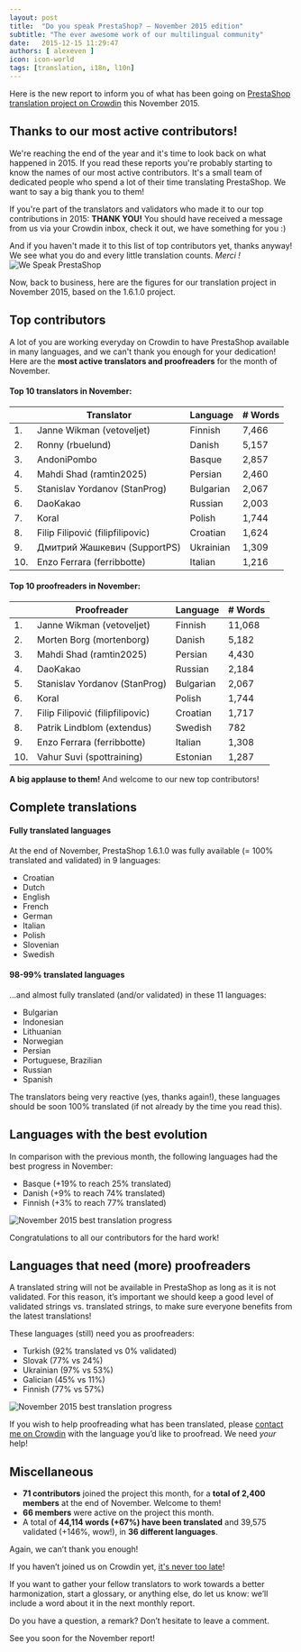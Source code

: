 ```yaml
---
layout: post
title:  "Do you speak PrestaShop? – November 2015 edition"
subtitle: "The ever awesome work of our multilingual community"
date:   2015-12-15 11:29:47
authors: [ alexeven ]
icon: icon-world
tags: [translation, i18n, l10n]
---
```



Here is the new report to inform you of what has been going on [PrestaShop translation project on Crowdin](https://crowdin.com/project/prestashop-official) this November 2015.

## Thanks to our most active contributors!

We're reaching the end of the year and it's time to look back on what happened in 2015. If you read these reports you're probably starting to know the names of our most active contributors. It's a small team of dedicated people who spend a lot of their time translating PrestaShop. We want to say a big thank you to them!

If you're part of the translators and validators who made it to our top contributions in 2015:
**THANK YOU!**
You should have received a message from us via your Crowdin inbox, check it out, we have something for you :)

And if you haven't made it to this list of top contributors yet, thanks anyway! We see what you do and every little translation counts. *Merci !*
![We Speak PrestaShop](/assets/images/2015/12/i_speak_prestashop.png)

Now, back to business, here are the figures for our translation project in November 2015, based on the 1.6.1.0 project.


## Top contributors

A lot of you are working everyday on Crowdin to have PrestaShop available in many languages, and we can't thank you enough for your dedication! Here are the **most active translators and proofreaders** for the month of November.

#### Top 10 translators in November:

| |Translator | Language | # Words
|-|---------- | -------- | ----------------
 1. | Janne Wikman (vetoveljet) | Finnish  | 7,466
 2. | Ronny (rbuelund) | Danish | 5,157
 3. | AndoniPombo | Basque| 2,857
 4. | Mahdi Shad (ramtin2025) | Persian |2,460
 5. | Stanislav Yordanov (StanProg) | Bulgarian | 2,067
 6. | DaoKakao | Russian |2,003
 7. | Koral | Polish |1,744
 8. | Filip Filipović (filipfilipovic) | Croatian | 1,624
 9. | Дмитрий Жашкевич (SupportPS) | Ukrainian | 1,309
10. | Enzo Ferrara (ferribbotte) | Italian  | 1,216


#### Top 10 proofreaders in November:

| | Proofreader | Language | # Words
|-| ---------- | -------- | ----------------
 1. | Janne Wikman (vetoveljet) | Finnish | 11,068
 2. | Morten Borg (mortenborg) | Danish | 5,182
 3. | Mahdi Shad (ramtin2025) | Persian | 4,430
 4. | DaoKakao | Russian | 2,184
 5. | Stanislav Yordanov (StanProg) | Bulgarian |2,067
 6. | Koral | Polish | 1,744
 7. | Filip Filipović (filipfilipovic) | Croatian | 1,717
 8. | Patrik Lindblom (extendus) | Swedish |782
 9. | Enzo Ferrara (ferribbotte) | Italian |1,308
10. | Vahur Suvi (spottraining) | Estonian |1,287

**A big applause to them!** And welcome to our new top contributors!


## Complete translations

#### Fully translated languages

At the end of November, PrestaShop 1.6.1.0 was fully available (= 100% translated and validated) in 9 languages:

* Croatian
* Dutch
* English
* French
* German
* Italian
* Polish
* Slovenian
* Swedish


#### 98-99% translated languages

…and almost fully translated (and/or validated) in these 11 languages:

* Bulgarian
* Indonesian
* Lithuanian
* Norwegian
* Persian
* Portuguese, Brazilian
* Russian
* Spanish

The translators being very reactive (yes, thanks again!), these languages should be soon 100% translated (if not already by the time you read this).


## Languages with the best evolution

In comparison with the previous month, the following languages had the best progress in November:

* Basque (+19% to reach 25% translated)
* Danish (+9% to reach 74% translated)
* Finnish (+3% to reach 77% translated)

![November 2015 best translation progress](/assets/images/2015/12/Build_Crowdin_progress_november15.png)

Congratulations to all our contributors for the hard work!


## Languages that need (more) proofreaders

A translated string will not be available in PrestaShop as long as it is not validated. For this reason, it’s important we should keep a good level of validated strings vs. translated strings, to make sure everyone benefits from the latest translations!

These languages (still) need you as proofreaders:

* Turkish (92% translated vs 0% validated)
* Slovak (77% vs 24%)
* Ukrainian (97% vs 53%)
* Galician (45% vs 11%)
* Finnish (77% vs 57%)


![November 2015 best translation progress](/assets/images/2015/12/Build_Crowdin_proofreading_november15.png)

If you wish to help proofreading what has been translated, please [contact me on Crowdin](https://crowdin.com/profile/alex-even) with the language you’d like to proofread. We need *your* help!


## Miscellaneous
* **71 contributors** joined the project this month, for a **total of 2,400 members** at the end of November. Welcome to them!
* **66 members** were active on the project this month.
* A total of **44,114 words (+67%)  have been translated** and 39,575 validated (+146%, wow!), in **36 different languages**.

Again, we can’t thank you enough!

If you haven’t joined us on Crowdin yet, [it's never too late](https://crowdin.com/project/prestashop-official)!

If you want to gather your fellow translators to work towards a better harmonization, start a glossary, or anything else, do let us know: we’ll include a word about it in the next monthly report.

Do you have a question, a remark? Don’t hesitate to leave a comment.

See you soon for the November report!
